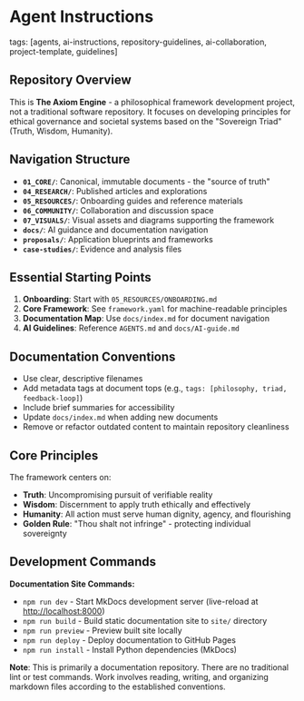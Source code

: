 # Agent Instructions

tags: [agents, ai-instructions, repository-guidelines, ai-collaboration, project-template, guidelines]

## Repository Overview

This is **The Axiom Engine** - a philosophical framework development project, not a traditional software repository. It focuses on developing principles for ethical governance and societal systems based on the "Sovereign Triad" (Truth, Wisdom, Humanity).

## Navigation Structure

- **`01_CORE/`**: Canonical, immutable documents - the "source of truth"
- **`04_RESEARCH/`**: Published articles and explorations
- **`05_RESOURCES/`**: Onboarding guides and reference materials
- **`06_COMMUNITY/`**: Collaboration and discussion space
- **`07_VISUALS/`**: Visual assets and diagrams supporting the framework
- **`docs/`**: AI guidance and documentation navigation
- **`proposals/`**: Application blueprints and frameworks
- **`case-studies/`**: Evidence and analysis files

## Essential Starting Points

1. **Onboarding**: Start with `05_RESOURCES/ONBOARDING.md`
2. **Core Framework**: See `framework.yaml` for machine-readable principles
3. **Documentation Map**: Use `docs/index.md` for document navigation
4. **AI Guidelines**: Reference `AGENTS.md` and `docs/AI-guide.md`

## Documentation Conventions

- Use clear, descriptive filenames
- Add metadata tags at document tops (e.g., `tags: [philosophy, triad, feedback-loop]`)
- Include brief summaries for accessibility
- Update `docs/index.md` when adding new documents
- Remove or refactor outdated content to maintain repository cleanliness

## Core Principles

The framework centers on:

- **Truth**: Uncompromising pursuit of verifiable reality
- **Wisdom**: Discernment to apply truth ethically and effectively
- **Humanity**: All action must serve human dignity, agency, and flourishing
- **Golden Rule**: "Thou shalt not infringe" - protecting individual sovereignty

## Development Commands

**Documentation Site Commands:**

- `npm run dev` - Start MkDocs development server (live-reload at <http://localhost:8000>)
- `npm run build` - Build static documentation site to `site/` directory
- `npm run preview` - Preview built site locally
- `npm run deploy` - Deploy documentation to GitHub Pages
- `npm run install` - Install Python dependencies (MkDocs)

**Note**: This is primarily a documentation repository. There are no traditional lint or test commands. Work involves reading, writing, and organizing markdown files according to the established conventions.

